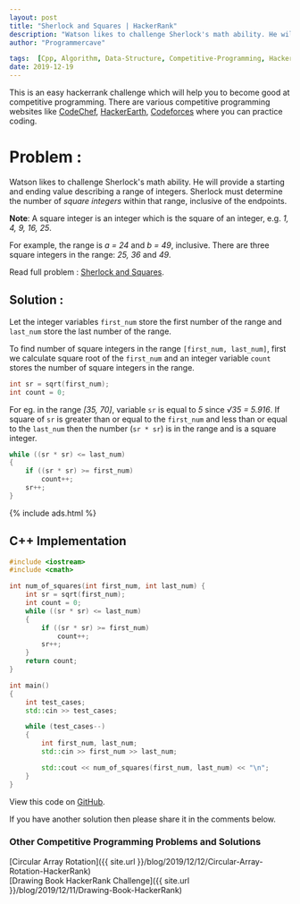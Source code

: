 ```yaml
---
layout: post
title: "Sherlock and Squares | HackerRank"
description: "Watson likes to challenge Sherlock's math ability. He will provide a starting and ending value describing a range of integers. Sherlock must determine the number of *square integers* within that range, inclusive of the endpoints."
author: "Programmercave"

tags:  [Cpp, Algorithm, Data-Structure, Competitive-Programming, Hackerrank]
date: 2019-12-19
---
```




This is an easy hackerrank challenge which will help you to become good at competitive programming. There are various competitive programming websites like [CodeChef](https://www.codechef.com/), [HackerEarth](https://www.hackerearth.com/challenges/), [Codeforces](https://codeforces.com/) where you can practice coding.

<h1>Problem : </h1>

Watson likes to challenge Sherlock's math ability. He will provide a starting and ending value describing a range of integers. Sherlock must determine the number of *square integers* within that range, inclusive of the endpoints.


**Note**: A square integer is an integer which is the square of an integer, e.g. *1, 4, 9, 16, 25*.
 
For example, the range is *a = 24* and *b = 49*, inclusive. There are three square integers in the range: *25, 36* and *49*.

Read full problem : [Sherlock and Squares](https://www.hackerrank.com/challenges/sherlock-and-squares/problem).

<h2>Solution : </h2>

Let the integer variables `first_num` store the first number of the range and `last_num` store the last number of the range.

To find number of square integers in the range `[first_num, last_num]`, first we calculate square root of the `first_num` and an integer variable `count` stores the number of square integers in the range.

```cpp
int sr = sqrt(first_num);
int count = 0;
```

For eg. in the range *[35, 70]*, variable `sr` is equal to *5* since *√35 = 5.916*. If square of `sr` is greater than or equal to the `first_num` and less than or equal to the `last_num` then the number (`sr * sr`) is in the range and is a square integer.

```cpp
while ((sr * sr) <= last_num)
{
    if ((sr * sr) >= first_num)
        count++;
    sr++;
}
```
{% include ads.html %}<br/>

<h2>C++ Implementation</h2>

```cpp
#include <iostream>
#include <cmath>

int num_of_squares(int first_num, int last_num) {
    int sr = sqrt(first_num);
    int count = 0;
    while ((sr * sr) <= last_num)
    {
        if ((sr * sr) >= first_num)
            count++;
        sr++;
    }
    return count;
}

int main()
{
    int test_cases;
    std::cin >> test_cases;

    while (test_cases--)
    {
        int first_num, last_num;
        std::cin >> first_num >> last_num;

        std::cout << num_of_squares(first_num, last_num) << "\n";
    }
}
```

View this code on [GitHub](https://github.com/{{site.github_username}}/Competitive-Programming/blob/master/Hackerrank/Sherlock_and_Squares.cpp).

If you have another solution then please share it in the comments below.

<h3>Other Competitive Programming Problems and Solutions</h3>
[Circular Array Rotation]({{ site.url }}/blog/2019/12/12/Circular-Array-Rotation-HackerRank)<br/>
[Drawing Book HackerRank Challenge]({{ site.url }}/blog/2019/12/11/Drawing-Book-HackerRank)<br/>


